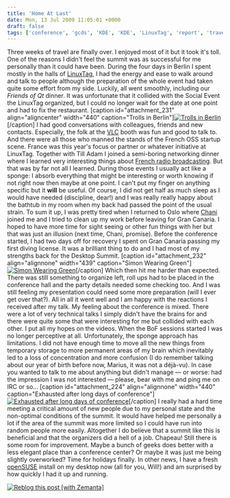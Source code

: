 ```yaml
---
title: 'Home At Last'
date: Mon, 13 Jul 2009 11:05:01 +0000
draft: false
tags: ['conference', 'gcds', 'KDE', 'KDE', 'LinuxTag', 'report', 'travel']
---
```


Three weeks of travel are finally over. I enjoyed most of it but it took it's toll. One of the reasons I didn't feel the summit was as successful for me personally than it could have been. During the four days in Berlin I spent mostly in the halls of [LinuxTag](http://linuxtag.org), I had the energy and ease to walk around and talk to people although the preparation of the whole event had taken quite some effort from my side. Luckily, all went smoothly, including our _Friends of Qt_ dinner. It was unfortunate that it collided with the Social Event the LinuxTag organized, but I could no longer wait for the date at one point and had to fix the restaurant. \[caption id="attachment\_231" align="aligncenter" width="440" caption="Trolls in Berlin"\][![Trolls in Berlin](/wp-content/uploads/CIMG0215-440x330.jpg "Trolls in Berlin")](/wp-content/uploads/CIMG0215.JPG)\[/caption\] I had good conversations with colleagues, friends and new contacts. Especially, the folk at the [VLC](http://videolan.org) booth was fun and good to talk to. And there were all those who manned the stands of the French OSS startup scene. France was this year's focus or partner or whatever initiative at LinuxTag. Together with Till Adam I joined a semi-boring networking dinner where I learned very interesting things about [French radio broadcasting](http://vizionr.fr/). But that was by far not all I learned. During those events I usually act like a sponge: I absorb everything that might be interesting or worth knowing if not right now then maybe at one point. I can't put my finger on anything specific but it **will** be useful. Of course, I did not get half as much sleep as I would have needed (discipline, dear!) and I was really really happy about the bathtub in my room when my back had passed the point of the usual strain. To sum it up, I was pretty tired when I returned to Oslo where [Chani](http://chani.wordpress.com/2009/06/30/berlin-and-oslo/) joined me and I tried to clean up my work before leaving for Gran Canaria. I hoped to have more time for sight seeing or other fun things with her but that was just an illusion (next time, Chani, promise). Before the conference started, I had two days off for recovery I spent on Gran Canaria passing my first diving license. It was a brilliant thing to do and I had most of my strengths back for the Desktop Summit. \[caption id="attachment\_232" align="alignnone" width="439" caption="Simon Wearing Green"\][![Simon Wearing Green](/wp-content/uploads/CIMG0255-439x440.jpg "Simon Wearing Green")](/wp-content/uploads/CIMG0255.JPG)\[/caption\] Which then hit me harder than expected. There was still something to organize left, roll ups had to be placed in the conference hall and the party details needed some checking too. And I was still feeling my presentation could need some more preparation (will I ever get over that?). All in all it went well and I am happy with the reactions I received after my talk. My feeling about the conference is mixed. There were a lot of very technical talks I simply didn't have the brains for and there were quite some that were interesting for me but collided with each other. I put all my hopes on the videos. When the BoF sessions started I was no longer perceptive at all. Unfortunately, the sponge approach has limitations. I did not have enough time to move all the new things from temporary storage to more permanent areas of my brain which inevitably led to a loss of concentration and more confusion (I do remember talking about our year of birth before now, Marius, it was not a déjà-vu). In case you wanted to talk to me about anything but didn't manage — or worse: had the impression I was not interested — please, bear with me and ping me on IRC or so... \[caption id="attachment\_224" align="alignnone" width="440" caption="Exhausted after long days of conference"\][![Exhausted after long days of conference](/wp-content/uploads/CIMG0280-440x330.jpg "Exhausted after long days of conference")](/wp-content/uploads/CIMG0280.JPG)\[/caption\] I really had a hard time meeting a critical amount of new people due to my personal state and the non-optimal conditions of the summit. It would have helped me personally a lot if the area of the summit was more limited so I could have run into random people more easily. Altogether I do believe that a summit like this is beneficial and that the organizers did a hell of a job. Chapeau! Still there is some room for improvement. Maybe a bunch of geeks does better with a less elegant place than a conference center? Or maybe it was just me being slightly overworked? Time for holidays finally. In other news, I have a fresh [openSUSE](http://www.opensuse.org/) install on my desktop now (all for you, Will!) and am surprised by how quickly I had it up and running.

[![Reblog this post [with Zemanta]](http://img.zemanta.com/reblog_e.png?x-id=d756e7e9-94b5-4747-8716-223381e93e7f)](http://reblog.zemanta.com/zemified/d756e7e9-94b5-4747-8716-223381e93e7f/ "Reblog this post [with Zemanta]")